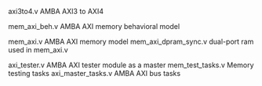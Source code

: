 
axi3to4.v                    AMBA AXI3 to AXI4

mem_axi_beh.v                AMBA AXI memory behavioral model

mem_axi.v                    AMBA AXI memory model
mem_axi_dpram_sync.v         dual-port ram used in mem_axi.v

axi_tester.v                 AMBA AXI tester module as a master
mem_test_tasks.v             Memory testing tasks
axi_master_tasks.v           AMBA AXI bus tasks
